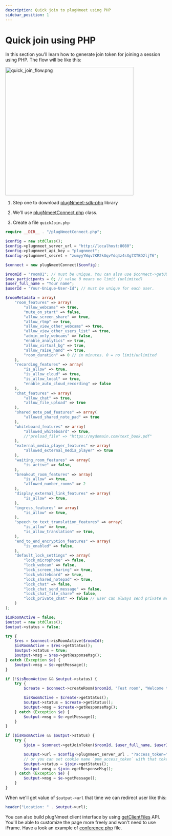 ```yaml
---
description: Quick join to plugNmeet using PHP
sidebar_position: 1
---
```


# Quick join using PHP

In this section you'll learn how to generate join token for joining a session using PHP. The flow will be like this:

<img src="/img/tutorials/quick_join_flow.png" width="400" alt="quick_join_flow.png" loading="lazy"/>

1. Step one to download [plugNmeet-sdk-php](https://github.com/mynaparrot/plugNmeet-sdk-php/releases) library

2. We'll use [plugNmeetConnect.php](https://github.com/mynaparrot/plugNmeet-sdk-php/blob/main/examples/plugNmeetConnect.php) class.

3. Create a file `quickJoin.php`

```PHP
require __DIR__ . "/plugNmeetConnect.php";

$config = new stdClass();
$config->plugnmeet_server_url = "http://localhost:8080";
$config->plugnmeet_api_key = "plugnmeet";
$config->plugnmeet_secret = "zumyyYWqv7KR2kUqvYdq4z4sXg7XTBD2ljT6";

$connect = new plugNmeetConnect($config);

$roomId = "room01"; // must be unique. You can also use $connect->getUUID();
$max_participants = 0; // value 0 means no limit (unlimited)
$user_full_name = "Your name";
$userId = "Your-Unique-User-Id"; // must be unique for each user.

$roomMetadata = array(
    "room_features" => array(
        "allow_webcams" => true,
        "mute_on_start" => false,
        "allow_screen_share" => true,
        "allow_rtmp" => true,
        "allow_view_other_webcams" => true,
        "allow_view_other_users_list" => true,
        "admin_only_webcams" => false,
        "enable_analytics" => true,
        "allow_virtual_bg" => true,
        "allow_raise_hand" => true,
        "room_duration" => 0 // in minutes. 0 = no limit/unlimited
    ),
    "recording_features" => array(
        "is_allow" => true,
        "is_allow_cloud" => true,
        "is_allow_local" => true,
        "enable_auto_cloud_recording" => false
    ),
    "chat_features" => array(
        "allow_chat" => true,
        "allow_file_upload" => true
    ),
    "shared_note_pad_features" => array(
        "allowed_shared_note_pad" => true
    ),
    "whiteboard_features" => array(
        "allowed_whiteboard" => true,
        //"preload_file" => "https://mydomain.com/text_book.pdf"
    ),
    "external_media_player_features" => array(
        "allowed_external_media_player" => true
    ),
    "waiting_room_features" => array(
        "is_active" => false,
    ),
    "breakout_room_features" => array(
        "is_allow" => true,
        "allowed_number_rooms" => 2
    ),
    "display_external_link_features" => array(
        "is_allow" => true,
    ),
    "ingress_features" => array(
        "is_allow" => true,
    ),
    "speech_to_text_translation_features" => array(
        "is_allow" => true,
        "is_allow_translation" => true,
    ),
    "end_to_end_encryption_features" => array(
        "is_enabled" => false,
    ),
    "default_lock_settings" => array(
        "lock_microphone" => false,
        "lock_webcam" => false,
        "lock_screen_sharing" => true,
        "lock_whiteboard" => true,
        "lock_shared_notepad" => true,
        "lock_chat" => false,
        "lock_chat_send_message" => false,
        "lock_chat_file_share" => false,
        "lock_private_chat" => false // user can always send private message to moderator
    )
);

$isRoomActive = false;
$output = new stdClass();
$output->status = false;

try {
    $res = $connect->isRoomActive($roomId);
    $isRoomActive = $res->getStatus();
    $output->status = true;
    $output->msg = $res->getResponseMsg();
} catch (Exception $e) {
    $output->msg = $e->getMessage();
}

if (!$isRoomActive && $output->status) {
    try {
        $create = $connect->createRoom($roomId, "Test room", "Welcome to room", $max_participants, "", $roomMetadata);

        $isRoomActive = $create->getStatus();
        $output->status = $create->getStatus();
        $output->msg = $create->getResponseMsg();
    } catch (Exception $e) {
        $output->msg = $e->getMessage();
    }
}

if ($isRoomActive && $output->status) {
    try {
        $join = $connect->getJoinToken($roomId, $user_full_name, $userId, true);

        $output->url = $config->plugnmeet_server_url . "?access_token=" . $join->getToken();
        // or you can set cookie name `pnm_access_token` with that token & redirect
        $output->status = $join->getStatus();
        $output->msg = $join->getResponseMsg();
    } catch (Exception $e) {
        $output->msg = $e->getMessage();
    }
}

```

When we'll get value of `$output->url` that time we can redirect user like this:

```PHP
header("Location: " . $output->url);
```

You can also build plugNmeet client interface by using [getClientFiles](/docs/api/get-client-files) API. You'll be able to customize the page more freely and won't need to use iFrame. Have a look an example of [conference.php](https://github.com/mynaparrot/plugNmeet-sdk-php/blob/main/examples/conference.php) file.